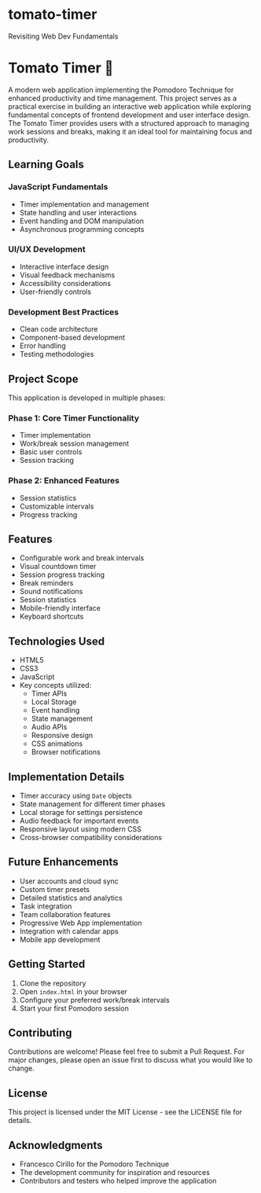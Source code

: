 # tomato-timer
Revisiting Web Dev Fundamentals

# Tomato Timer 🍅

A modern web application implementing the Pomodoro Technique for enhanced productivity and time management. This project serves as a practical exercise in building an interactive web application while exploring fundamental concepts of frontend development and user interface design. The Tomato Timer provides users with a structured approach to managing work sessions and breaks, making it an ideal tool for maintaining focus and productivity.

## Learning Goals

### JavaScript Fundamentals
* Timer implementation and management
* State handling and user interactions
* Event handling and DOM manipulation
* Asynchronous programming concepts

### UI/UX Development
* Interactive interface design
* Visual feedback mechanisms
* Accessibility considerations
* User-friendly controls

### Development Best Practices
* Clean code architecture
* Component-based development
* Error handling
* Testing methodologies

## Project Scope

This application is developed in multiple phases:

### Phase 1: Core Timer Functionality
* Timer implementation
* Work/break session management
* Basic user controls
* Session tracking

### Phase 2: Enhanced Features
* Session statistics
* Customizable intervals
* Progress tracking

## Features

* Configurable work and break intervals
* Visual countdown timer
* Session progress tracking
* Break reminders
* Sound notifications
* Session statistics
* Mobile-friendly interface
* Keyboard shortcuts

## Technologies Used

* HTML5
* CSS3
* JavaScript
* Key concepts utilized:
  * Timer APIs
  * Local Storage
  * Event handling
  * State management
  * Audio APIs
  * Responsive design
  * CSS animations
  * Browser notifications

## Implementation Details

* Timer accuracy using `Date` objects
* State management for different timer phases
* Local storage for settings persistence
* Audio feedback for important events
* Responsive layout using modern CSS
* Cross-browser compatibility considerations

## Future Enhancements

* User accounts and cloud sync
* Custom timer presets
* Detailed statistics and analytics
* Task integration
* Team collaboration features
* Progressive Web App implementation
* Integration with calendar apps
* Mobile app development

## Getting Started

1. Clone the repository
2. Open `index.html` in your browser
3. Configure your preferred work/break intervals
4. Start your first Pomodoro session

## Contributing

Contributions are welcome! Please feel free to submit a Pull Request. For major changes, please open an issue first to discuss what you would like to change.

## License

This project is licensed under the MIT License - see the LICENSE file for details.

## Acknowledgments

* Francesco Cirillo for the Pomodoro Technique
* The development community for inspiration and resources
* Contributors and testers who helped improve the application